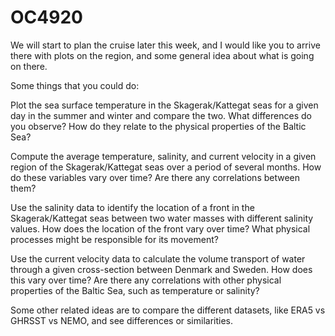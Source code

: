 # OC4920

We will start to plan the cruise later this week, and I would like you to arrive there with plots on the region, and some general idea about what is going on there.

Some things that you could do:

Plot the sea surface temperature in the Skagerak/Kattegat seas for a given day in the summer and winter and compare the two. What differences do you observe? How do they relate to the physical properties of the Baltic Sea?

Compute the average temperature, salinity, and current velocity in a given region of the Skagerak/Kattegat seas over a period of several months. How do these variables vary over time? Are there any correlations between them?

Use the salinity data to identify the location of a front in the Skagerak/Kattegat seas between two water masses with different salinity values. How does the location of the front vary over time? What physical processes might be responsible for its movement?

Use the current velocity data to calculate the volume transport of water through a given cross-section between Denmark and Sweden. How does this vary over time? Are there any correlations with other physical properties of the Baltic Sea, such as temperature or salinity?



Some other related ideas are to compare the different datasets, like ERA5 vs GHRSST vs NEMO, and see differences or similarities.